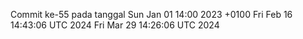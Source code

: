 Commit ke-55 pada tanggal Sun Jan 01 14:00 2023 +0100
Fri Feb 16 14:43:06 UTC 2024
Fri Mar 29 14:26:06 UTC 2024
